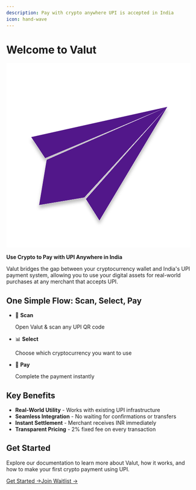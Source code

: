 ```yaml
---
description: Pay with crypto anywhere UPI is accepted in India
icon: hand-wave
---
```


# Welcome to Valut

![](<.gitbook/assets/Valut logo 2.svg>)

**Use Crypto to Pay with UPI Anywhere in India**

Valut bridges the gap between your cryptocurrency wallet and India's UPI payment system, allowing you to use your digital assets for real-world purchases at any merchant that accepts UPI.

## One Simple Flow: Scan, Select, Pay

*   📱 **Scan**

    Open Valut & scan any UPI QR code
*   📊 **Select**

    Choose which cryptocurrency you want to use
*   🚀 **Pay**

    Complete the payment instantly

## Key Benefits

* **Real-World Utility** - Works with existing UPI infrastructure
* **Seamless Integration** - No waiting for confirmations or transfers
* **Instant Settlement** - Merchant receives INR immediately
* **Transparent Pricing** - 2% fixed fee on every transaction

## Get Started

Explore our documentation to learn more about Valut, how it works, and how to make your first crypto payment using UPI.

[Get Started →](getting-started/introduction.md)[Join Waitlist →](https://valut.app/waitlist)
